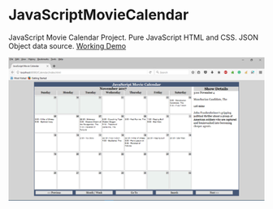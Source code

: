 # JavaScriptMovieCalendar
JavaScript Movie Calendar Project. Pure JavaScript HTML and CSS. JSON Object data source. 
[Working Demo](http://calendar.geidsness.com/)

![alt text](screenshots/screen_1.png "Browser Screenshot")
